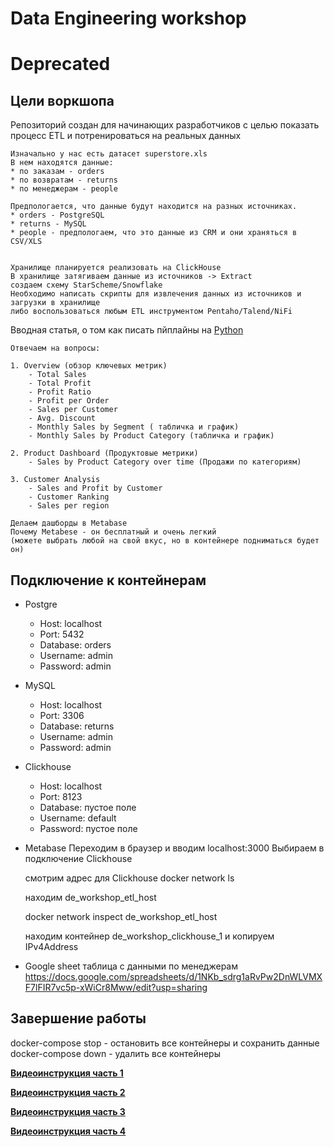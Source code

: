 # Data Engineering workshop
# Deprecated

## Цели воркшопа
   
   Репозиторий создан для начинающих разработчиков с целью показать процесс ETL
   и потренироваться на реальных данных

    Изначально у нас есть датасет superstore.xls
    В нем находятся данные:
    * по заказам - orders
    * по возвратам - returns
    * по менеджерам - people

    Предпологается, что данные будут находится на разных источниках.
    * orders - PostgreSQL
    * returns - MySQL
    * people - предпологаем, что это данные из CRM и они храняться в CSV/XLS


    Хранилище планируется реализовать на ClickHouse
    В хранилище затягиваем данные из источников -> Extract
    cоздаем схему StarScheme/Snowflake 
    Необходимо написать скрипты для извлечения данных из источников и загрузки в хранилище
    либо воспользоваться любым ETL инструментом Pentaho/Talend/NiFi

  Вводная статья, о том как писать пйплайны на 
  [Python](https://knowtechie.com/how-to-build-etl-pipelines-in-python/)

    Отвечаем на вопросы:

    1. Overview (обзор ключевых метрик)
        - Total Sales
        - Total Profit
        - Profit Ratio
        - Profit per Order
        - Sales per Customer
        - Avg. Discount
        - Monthly Sales by Segment ( табличка и график)
        - Monthly Sales by Product Category (табличка и график)

    2. Product Dashboard (Продуктовые метрики)
        - Sales by Product Category over time (Продажи по категориям)

    3. Customer Analysis
        - Sales and Profit by Customer
        - Customer Ranking
        - Sales per region

    Делаем дашборды в Metabase
    Почему Metabese - он бесплатный и очень легкий
    (можете выбрать любой на свой вкус, но в контейнере подниматься будет он)


## Подключение к контейнерам

  - Postgre
    - Host: localhost
    - Port: 5432
    - Database: orders
    - Username: admin
    - Password: admin

  - MySQL
    - Host: localhost
    - Port: 3306
    - Database: returns
    - Username: admin
    - Password: admin 

  - Clickhouse
    - Host: localhost
    - Port: 8123
    - Database: пустое поле
    - Username: default
    - Password: пустое поле

  - Metabase
    Переходим в браузер и вводим localhost:3000
    Выбираем в подключение Clickhouse

    смотрим адрес для Clickhouse
    docker network ls 
    
    находим de_workshop_etl_host

    docker network inspect de_workshop_etl_host

    находим контейнер de_workshop_clickhouse_1 и копируем IPv4Address

  - Google sheet
    таблица с данными по менеджерам
    https://docs.google.com/spreadsheets/d/1NKb_sdrg1aRvPw2DnWLVMXF7lFIR7vc5p-xWiCr8Mww/edit?usp=sharing


## Завершение работы
   docker-compose stop - остановить все контейнеры и сохранить данные
   docker-compose down - удалить все контейнеры

**[Видеоинструкция часть 1](https://youtu.be/GQI7TnlgdRY)**

**[Видеоинструкция часть 2](https://youtu.be/zdc3tvLVOvs)**

**[Видеоинструкция часть 3](https://youtu.be/hGaKychQXMc)**

**[Видеоинструкция часть 4](https://youtu.be/RAXdsNWlHaI)**


